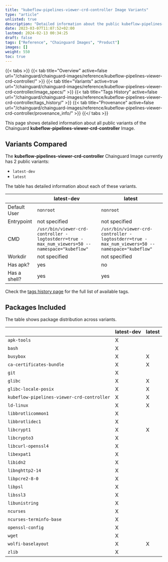 ```yaml
---
title: "kubeflow-pipelines-viewer-crd-controller Image Variants"
type: "article"
unlisted: true
description: "Detailed information about the public kubeflow-pipelines-viewer-crd-controller Chainguard Image variants"
date: 2023-03-07T11:07:52+02:00
lastmod: 2024-02-13 00:34:25
draft: false
tags: ["Reference", "Chainguard Images", "Product"]
images: []
weight: 550
toc: true
---
```


{{< tabs >}}
{{< tab title="Overview" active=false url="/chainguard/chainguard-images/reference/kubeflow-pipelines-viewer-crd-controller/" >}}
{{< tab title="Variants" active=true url="/chainguard/chainguard-images/reference/kubeflow-pipelines-viewer-crd-controller/image_specs/" >}}
{{< tab title="Tags History" active=false url="/chainguard/chainguard-images/reference/kubeflow-pipelines-viewer-crd-controller/tags_history/" >}}
{{< tab title="Provenance" active=false url="/chainguard/chainguard-images/reference/kubeflow-pipelines-viewer-crd-controller/provenance_info/" >}}
{{</ tabs >}}

This page shows detailed information about all public variants of the Chainguard **kubeflow-pipelines-viewer-crd-controller** Image.

## Variants Compared
The **kubeflow-pipelines-viewer-crd-controller** Chainguard Image currently has 2 public variants: 

- `latest-dev`
- `latest`

The table has detailed information about each of these variants.

|              | latest-dev                                                                                    | latest                                                                                        |
|--------------|-----------------------------------------------------------------------------------------------|-----------------------------------------------------------------------------------------------|
| Default User | `nonroot`                                                                                     | `nonroot`                                                                                     |
| Entrypoint   | not specified                                                                                 | not specified                                                                                 |
| CMD          | `/usr/bin/viewer-crd-controller -logtostderr=true -max_num_viewers=50 --namespace="kubeflow"` | `/usr/bin/viewer-crd-controller -logtostderr=true -max_num_viewers=50 --namespace="kubeflow"` |
| Workdir      | not specified                                                                                 | not specified                                                                                 |
| Has apk?     | yes                                                                                           | no                                                                                            |
| Has a shell? | yes                                                                                           | yes                                                                                           |

Check the [tags history page](/chainguard/chainguard-images/reference/kubeflow-pipelines-viewer-crd-controller/tags_history/) for the full list of available tags.

## Packages Included
The table shows package distribution across variants.

|                                            | latest-dev | latest |
|--------------------------------------------|------------|--------|
| `apk-tools`                                | X          |        |
| `bash`                                     | X          |        |
| `busybox`                                  | X          | X      |
| `ca-certificates-bundle`                   | X          | X      |
| `git`                                      | X          |        |
| `glibc`                                    | X          | X      |
| `glibc-locale-posix`                       | X          | X      |
| `kubeflow-pipelines-viewer-crd-controller` | X          | X      |
| `ld-linux`                                 | X          | X      |
| `libbrotlicommon1`                         | X          |        |
| `libbrotlidec1`                            | X          |        |
| `libcrypt1`                                | X          | X      |
| `libcrypto3`                               | X          |        |
| `libcurl-openssl4`                         | X          |        |
| `libexpat1`                                | X          |        |
| `libidn2`                                  | X          |        |
| `libnghttp2-14`                            | X          |        |
| `libpcre2-8-0`                             | X          |        |
| `libpsl`                                   | X          |        |
| `libssl3`                                  | X          |        |
| `libunistring`                             | X          |        |
| `ncurses`                                  | X          |        |
| `ncurses-terminfo-base`                    | X          |        |
| `openssl-config`                           | X          |        |
| `wget`                                     | X          |        |
| `wolfi-baselayout`                         | X          | X      |
| `zlib`                                     | X          |        |

